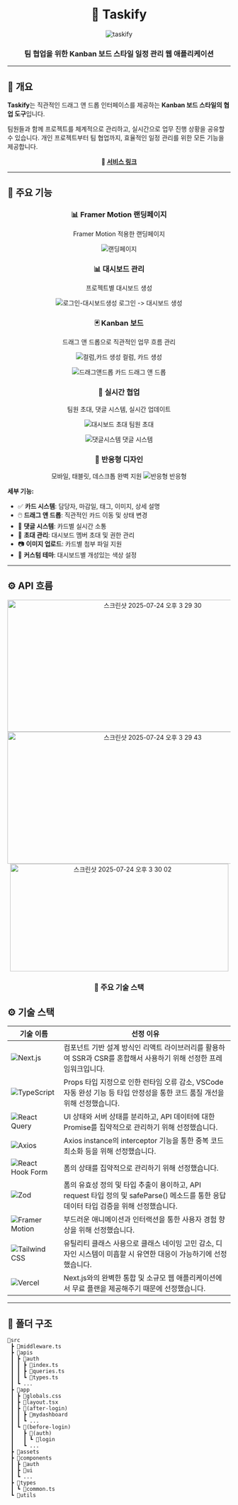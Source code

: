 <div align="center">

# 🎯 Taskify

![taskify](https://github.com/user-attachments/assets/e25457f1-40f1-4e8c-a06d-e2db3bcca16e)

### 팀 협업을 위한 Kanban 보드 스타일 일정 관리 웹 애플리케이션

</div>

---

## 📝 개요

**Taskify**는 직관적인 드래그 앤 드롭 인터페이스를 제공하는 **Kanban 보드 스타일의 협업 도구**입니다.

팀원들과 함께 프로젝트를 체계적으로 관리하고, 실시간으로 업무 진행 상황을 공유할 수 있습니다.
개인 프로젝트부터 팀 협업까지, 효율적인 일정 관리를 위한 모든 기능을 제공합니다.

<div align="center">
  <strong>🚀 <a href="https://taskify-namgyeon.vercel.app">서비스 링크</a></strong>
</div>

---

## 🚀 주요 기능

<div align="center">

### 📊 **Framer Motion 랜딩페이지**

Framer Motion 적용한 랜딩페이지

![랜딩페이지](https://github.com/user-attachments/assets/b700e44b-5fdc-4571-ac0c-32c626d9f72b)


### 📊 **대시보드 관리**

프로젝트별 대시보드 생성

![로그인-대시보드생성](https://github.com/user-attachments/assets/35b2d1ed-7a65-49b0-b526-4e178b319e92)
로그인 -> 대시보드 생성

### 🃏 **Kanban 보드**

드래그 앤 드롭으로 직관적인 업무 흐름 관리

![컬럼,카드 생성](https://github.com/user-attachments/assets/b07c5752-4122-4747-a474-359d87b66950)
컬럼, 카드 생성

![드래그앤드롭](https://github.com/user-attachments/assets/3207a4dd-177e-4227-af46-0ebfd895842f)
카드 드래그 앤 드롭

### 👥 **실시간 협업**

팀원 초대, 댓글 시스템, 실시간 업데이트

![대시보드 초대](https://github.com/user-attachments/assets/f285bfae-9dc6-480d-8e9d-46b3405fa412)
팀원 초대

![댓글시스템](https://github.com/user-attachments/assets/243b628d-6364-4da9-a286-bc4624ee136e)
댓글 시스템

### 📱 **반응형 디자인**

모바일, 태블릿, 데스크톱 완벽 지원
![반응형](https://github.com/user-attachments/assets/f8260c3d-70a8-4531-9b1f-bd1cb4b41127)
반응형

</div>

**세부 기능:**

- ✅ **카드 시스템**: 담당자, 마감일, 태그, 이미지, 상세 설명
- 🖱️ **드래그 앤 드롭**: 직관적인 카드 이동 및 상태 변경
- 💬 **댓글 시스템**: 카드별 실시간 소통
- 🔔 **초대 관리**: 대시보드 멤버 초대 및 권한 관리
- 📷 **이미지 업로드**: 카드별 첨부 파일 지원
- 🎨 **커스텀 테마**: 대시보드별 개성있는 색상 설정

---


## ⚙️ API 흐름

<div align="center">



<img width="640" height="298" alt="스크린샷 2025-07-24 오후 3 29 30" src="https://github.com/user-attachments/assets/177aedd1-34ad-466e-ae3a-13cb56c4c326" />

<img width="640" height="298" alt="스크린샷 2025-07-24 오후 3 29 43" src="https://github.com/user-attachments/assets/2a6733f7-d416-4f32-bef0-eba98484a275" />

<img width="493" height="243" alt="스크린샷 2025-07-24 오후 3 30 02" src="https://github.com/user-attachments/assets/1da31949-f227-4462-b14a-adef1ee3c4d6" />

### 💎 주요 기술 스택

</div>


## ⚙️ 기술 스택

| 기술 이름                                                                                                                      | 선정 이유                                                                                                                               |
| ------------------------------------------------------------------------------------------------------------------------------ | --------------------------------------------------------------------------------------------------------------------------------------- |
| ![Next.js](https://img.shields.io/badge/Next.js-000000?style=for-the-badge&logo=nextdotjs&logoColor=white)                     | 컴포넌트 기반 설계 방식인 리액트 라이브러리를 활용하여 SSR과 CSR를 혼합해서 사용하기 위해 선정한 프레임워크입니다.                      |
| ![TypeScript](https://img.shields.io/badge/TypeScript-3178C6?style=for-the-badge&logo=typescript&logoColor=white)              | Props 타입 지정으로 인한 런타임 오류 감소, VSCode 자동 완성 기능 등 타입 안정성을 통한 코드 품질 개선을 위해 선정했습니다.              |
| ![React Query](https://img.shields.io/badge/React_Query-FF4154?style=for-the-badge&logo=reactquery&logoColor=white)            | UI 상태와 서버 상태를 분리하고, API 데이터에 대한 Promise를 집약적으로 관리하기 위해 선정했습니다.                                      |
| ![Axios](https://img.shields.io/badge/Axios-5A29E4?style=for-the-badge&logo=axios&logoColor=white)                             | Axios instance의 interceptor 기능을 통한 중복 코드 최소화 등을 위해 선정했습니다.                                                       |
| ![React Hook Form](https://img.shields.io/badge/React_Hook_Form-EC5990?style=for-the-badge&logo=reacthookform&logoColor=white) | 폼의 상태를 집약적으로 관리하기 위해 선정했습니다.                                                                                      |
| ![Zod](https://img.shields.io/badge/Zod-8E44AD?style=for-the-badge&logoColor=white)                                            | 폼의 유효성 정의 및 타입 추출이 용이하고, API request 타입 정의 및 safeParse() 메소드를 통한 응답 데이터 타입 검증을 위해 선정했습니다. |
| ![Framer Motion](https://img.shields.io/badge/Framer_Motion-0055FF?style=for-the-badge&logo=framer&logoColor=white)            | 부드러운 애니메이션과 인터랙션을 통한 사용자 경험 향상을 위해 선정했습니다.                                                             |
| ![Tailwind CSS](https://img.shields.io/badge/Tailwind_CSS-06B6D4?style=for-the-badge&logo=tailwindcss&logoColor=white)         | 유틸리티 클래스 사용으로 클래스 네이밍 고민 감소, 디자인 시스템이 미흡할 시 유연한 대응이 가능하기에 선정했습니다.                      |
| ![Vercel](https://img.shields.io/badge/Vercel-000000?style=for-the-badge&logo=vercel&logoColor=white)                          | Next.js와의 완벽한 통합 및 소규모 웹 애플리케이션에서 무료 플랜을 제공해주기 때문에 선정했습니다.                                       |

---



## 📁 폴더 구조
```
📂src
 ┣ 📜middleware.ts
 ┣ 📂apis
 ┃ ┣ 📂auth
 ┃ ┃ ┣ 📜index.ts
 ┃ ┃ ┣ 📜queries.ts
 ┃ ┃ ┗ 📜types.ts
 ┃ ┗ ...
 ┣ 📂app
 ┃ ┣ 📜globals.css
 ┃ ┣ 📜layout.tsx
 ┃ ┣ 📂(after-login)
 ┃ ┃ ┣ 📂mydashboard
 ┃ ┃ ┗ ...
 ┃ ┗ 📂(before-login)
 ┃   ┣ 📂(auth)
 ┃   ┃ ┗ 📂login
 ┃   ┗ ...
 ┣ 📂assets
 ┣ 📂components
 ┃ ┣ 📂auth
 ┃ ┣ 📂ui
 ┃ ┗ ... 
 ┣ 📂types
 ┃ ┗ 📜common.ts
 ┗ 📂utils
```


</div>

